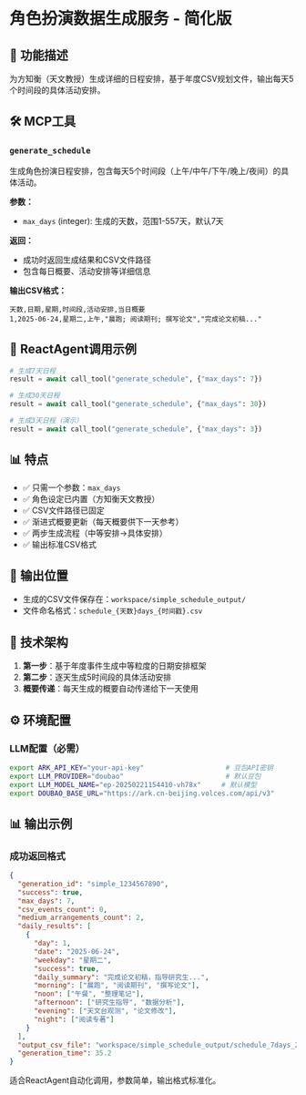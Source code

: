 # 角色扮演数据生成服务 - 简化版

## 🎯 功能描述
为方知衡（天文教授）生成详细的日程安排，基于年度CSV规划文件，输出每天5个时间段的具体活动安排。

## 🛠️ MCP工具

### `generate_schedule`
生成角色扮演日程安排，包含每天5个时间段（上午/中午/下午/晚上/夜间）的具体活动。

**参数：**
- `max_days` (integer): 生成的天数，范围1-557天，默认7天

**返回：**
- 成功时返回生成结果和CSV文件路径
- 包含每日概要、活动安排等详细信息

**输出CSV格式：**
```csv
天数,日期,星期,时间段,活动安排,当日概要
1,2025-06-24,星期二,上午,"晨跑; 阅读期刊; 撰写论文","完成论文初稿..."
```

## 🚀 ReactAgent调用示例

```python
# 生成7天日程
result = await call_tool("generate_schedule", {"max_days": 7})

# 生成30天日程  
result = await call_tool("generate_schedule", {"max_days": 30})

# 生成3天日程（演示）
result = await call_tool("generate_schedule", {"max_days": 3})
```

## 📊 特点
- ✅ 只需一个参数：`max_days`
- ✅ 角色设定已内置（方知衡天文教授）
- ✅ CSV文件路径已固定
- ✅ 渐进式概要更新（每天概要供下一天参考）
- ✅ 两步生成流程（中等安排→具体安排）
- ✅ 输出标准CSV格式

## 📁 输出位置
- 生成的CSV文件保存在：`workspace/simple_schedule_output/`
- 文件命名格式：`schedule_{天数}days_{时间戳}.csv`

## 🔧 技术架构
1. **第一步**：基于年度事件生成中等粒度的日期安排框架
2. **第二步**：逐天生成5时间段的具体活动安排
3. **概要传递**：每天生成的概要自动传递给下一天使用

## ⚙️ 环境配置

### LLM配置（必需）
```bash
export ARK_API_KEY="your-api-key"                    # 豆包API密钥
export LLM_PROVIDER="doubao"                         # 默认豆包
export LLM_MODEL_NAME="ep-20250221154410-vh78x"     # 默认模型
export DOUBAO_BASE_URL="https://ark.cn-beijing.volces.com/api/v3"
```

## 📊 输出示例

### 成功返回格式
```json
{
  "generation_id": "simple_1234567890",
  "success": true,
  "max_days": 7,
  "csv_events_count": 0,
  "medium_arrangements_count": 2,
  "daily_results": [
    {
      "day": 1,
      "date": "2025-06-24",
      "weekday": "星期二",
      "success": true,
      "daily_summary": "完成论文初稿，指导研究生...",
      "morning": ["晨跑", "阅读期刊", "撰写论文"],
      "noon": ["午餐", "整理笔记"],
      "afternoon": ["研究生指导", "数据分析"],
      "evening": ["天文台观测", "论文修改"],
      "night": ["阅读专著"]
    }
  ],
  "output_csv_file": "workspace/simple_schedule_output/schedule_7days_20250624_175333.csv",
  "generation_time": 35.2
}
```

适合ReactAgent自动化调用，参数简单，输出格式标准化。 
